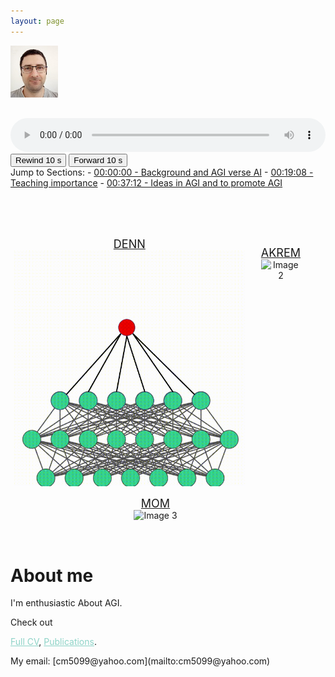 ```yaml
---
layout: page
---
```


<!--<span style="display:block; margin-top:-30px;">
![My face](my_profile2c.jpg)
</span>-->

<img align="left" src="my_profile2c.jpg" width="15%" height="15%">

<br/><br/><br/><br/><br/><br/>


<audio controls id="audioPlayer" style="width: 100%;">
  <source src="https://archive.org/download/full_podcast1/full_podcast1b.mp3" type="audio/mpeg">
  Your browser does not support the audio element.
</audio>
<button id="rewind" onclick="rewind10sec()">Rewind 10&nbsp;s</button>
<button id="forward" onclick="forward10sec()">Forward 10&nbsp;s</button>
<br>
Jump to Sections:
- <a href="#" onclick="setTime(0)">00:00:00 - Background and AGI verse AI</a>  
- <a href="#" onclick="setTime(1148)">00:19:08 - Teaching importance</a>  
- <a href="#" onclick="setTime(2232)">00:37:12 - Ideas in AGI and to promote AGI</a>

<script>
function setTime(seconds) {
  var audio = document.getElementById("audioPlayer");
  audio.currentTime = seconds;
  audio.play();
}
function rewind10sec() {
  var audio = document.getElementById("audioPlayer");
  audio.currentTime -= 10;
  //audio.play();
}
function forward10sec() {
  var audio = document.getElementById("audioPlayer");
  audio.currentTime += 10;
  //audio.play();
}

</script>



<br><br><br>


<!--<p align="center">
  <img src="DENN.gif" alt="Image 1" style="display: inline-block; width: 45%; margin: 0 20px;"><em>DENN</em>
  <img src="DENN.gif" alt="Image 2" style="display: inline-block; width: 45%; margin: 0 20px;"><em>DENN</em><br/><br/>
  <img src="DENN.gif" alt="Image 3" style="display: inline-block; width: 60%; margin: 0 20px;"><em>DENN</em>
</p>

<br/><br/><br/><br/><br/><br/>-->

<div style="display: flex; justify-content: center;">
  <figure style="margin: 0 0px; text-align: center;">
    <figcaption style="font-size: 18px;"><a href="https://shimon-k.github.io/publications.html#DENN">DENN</a></figcaption>
    <img src="DENN-small.gif" alt="Image 1" style="width: 97%;">
  </figure>
  <figure style="margin-left: 4%; text-align: center;">
    <figcaption style="font-size: 18px;"><a href="https://shimon-k.github.io/publications.html#AKREM">AKREM</a></figcaption>
    <img src="AKREM-for-site-short2.gif" alt="Image 2" style="width: 1300px;">    
  </figure>
</div>
<div style="display: flex; justify-content: center;">
  <figure style="margin-left: 0%; text-align: center;">
    <figcaption style="font-size: 18px;"><a href="https://shimon-k.github.io/publications.html#MOM">MOM</a></figcaption>
    <img src="MOM_1min_site.gif" alt="Image 3" style="width: 100%;">
  </figure>
</div>

<br/>

# About me

I'm enthusiastic About AGI. 

Check out
<!--<a style="color:#8dd3c7" href="https://shimon-k.github.io/AGI-Course/">AGI Course</a>,-->
<a style="color:#8dd3c7" href="/cv.html">Full CV</a>,
<a style="color:#8dd3c7" href="/publications.html">Publications</a>.

<!--&nbsp; &nbsp; &nbsp; &nbsp; &nbsp; &nbsp; -->My email: [cm5099@yahoo.com](mailto:cm5099@yahoo.com)


